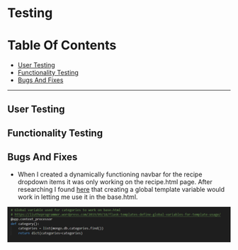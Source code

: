 # **Testing**

# Table Of Contents
- [User Testing](#user-testing)
- [Functionality Testing](functionality-testing)
- [Bugs And Fixes](#bugs-and-fixes)

---

## **User Testing**

## **Functionality Testing**

## **Bugs And Fixes**
- When I created a dynamically functioning navbar for the recipe dropdown items it was only working on the recipe.html page. After researching I found [here](https://liutheprogrammer.wordpress.com/2019/09/18/flask-templates-define-global-variables-for-template-usage/) that creating a global template variable would work in letting me use it in the base.html.

![variable bug](static/images/README/variable-bug.png)